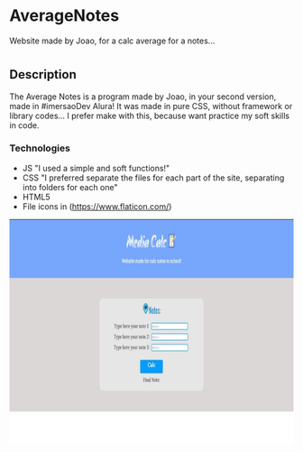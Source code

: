 # AverageNotes
Website made by Joao, for a calc average for a notes...

# 

## Description 

The Average Notes is a program made by Joao, in your second version, made in #imersaoDev Alura!
It was made in pure CSS, without framework or library codes... I prefer make with this, because want practice my soft skills in code.

### Technologies 

- JS "I used a simple and soft functions!"
- CSS "I preferred separate the files for each part of the site, separating into folders for each one"
- HTML5
- File icons in (https://www.flaticon.com/)

<img width="100%" height="400px" src="./assets/img/preview.jpeg">
